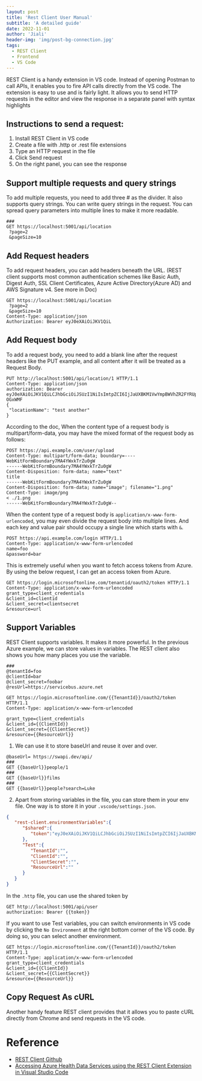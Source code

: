 ```yaml
---
layout: post
title: 'Rest Client User Manual'
subtitle: 'A detailed guide'
date: 2022-11-01
author: 'Jiali'
header-img: 'img/post-bg-connection.jpg'
tags:
  - REST Client
  - Frontend
  - VS Code
---
```


REST Client is a handy extension in VS code. Instead of opening Postman to call APIs, it enables you to fire API calls directly from the VS code. The extension is easy to use and is fairly light. It allows you to send HTTP requests in the editor and view the response in a separate panel with syntax highlights 

## Instructions to send a request:
1. Install REST Client in VS code
2. Create a file with .http or .rest file extensions
3. Type an HTTP request in the file
4. Click Send request
5. On the right panel, you can see the response

## Support multiple requests and query strings
To add multiple requests, you need to add three # as the divider. 
It also supports query strings. You can write query strings in the request. You can spread query parameters into multiple lines to make it more readable. 

```
###
GET https://localhost:5001/api/location
 ?page=2
 &pageSize=10
```

## Add Request headers
To add request headers, you can add headers beneath the URL. (REST client supports most common authentication schemes like Basic Auth, Digest Auth, SSL Client Certificates, Azure Active Directory(Azure AD) and AWS Signature v4. See more in Doc) 

```
GET https://localhost:5001/api/location
 ?page=2
 &pageSize=10
Content-Type: application/json
Authorization: Bearer eyJ0eXAiOiJKV1QiL
``` 

## Add Request body
To add a request body, you need to add a blank line after the request headers like the PUT example, and all content after it will be treated as a Request Body.

```
PUT http://localhost:5001/api/location/1 HTTP/1.1
Content-Type: application/json
authorization: Bearer
eyJ0eXAiOiJKV1QiLCJhbGciOiJSUzI1NiIsImtpZCI6IjJaUXBKM1VwYmpBWVhZR2FYRUps
OGxWMF
{
 "locationName": "test another"
}
``` 

According to the doc, When the content type of a request body is multipart/form-data, you may have the mixed format of the request body as follows: 

```
POST https://api.example.com/user/upload
Content-Type: multipart/form-data; boundary=----
WebKitFormBoundary7MA4YWxkTrZu0gW
------WebKitFormBoundary7MA4YWxkTrZu0gW
Content-Disposition: form-data; name="text"
title
------WebKitFormBoundary7MA4YWxkTrZu0gW
Content-Disposition: form-data; name="image"; filename="1.png"
Content-Type: image/png
< ./1.png
------WebKitFormBoundary7MA4YWxkTrZu0gW--
``` 

When the content type of a request body is `application/x-www-form-urlencoded`, you may even divide the request body into multiple lines. And each key and value pair should occupy a single line which starts with `&`. 

```
POST https://api.example.com/login HTTP/1.1
Content-Type: application/x-www-form-urlencoded
name=foo
&password=bar
```

This is extremely useful when you want to fetch access tokens from Azure. By using the below request, I can get an access token from Azure. 

```
GET https://login.microsoftonline.com/tenantid/oauth2/token HTTP/1.1
Content-Type: application/x-www-form-urlencoded
grant_type=client_credentials
&client_id=clientid
&client_secret=clientsecret
&resource=url
```

## Support Variables
REST Client supports variables. It makes it more powerful. In the previous Azure example, we can store values in variables. The REST client also shows you how many places you use the variable. 

```
###
@tenantId=foo
@clientId=bar
@client_secret=foobar
@resUrl=https://servicebus.azure.net

GET https://login.microsoftonline.com/{{TenantId}}/oauth2/token HTTP/1.1
Content-Type: application/x-www-form-urlencoded

grant_type=client_credentials
&client_id={{ClientId}}
&client_secret={{ClientSecret}}
&resource={{ResourceUrl}}

``` 


1. We can use it to store baseUrl and reuse it over and over. 

```
@baseUrl= https://swapi.dev/api/
###
GET {{baseUrl}}people/1
###
GET {{baseUrl}}films
###
GET {{baseUrl}}people?search=Luke
```


2. Apart from storing variables in the file, you can store them in your env file. One way is to store it in your `.vscode/settings.json`.

```json
{
   "rest-client.environmentVariables":{
      "$shared":{
         "token":"eyJ0eXAiOiJKV1QiLCJhbGciOiJSUzI1NiIsImtpZCI6IjJaUXBKM1VwYmpBWVhZR2FYRUpsOGxWMFRPSSJ9"
      },
      "Test":{
         "TenantId":"",
         "ClientId":"",
         "ClientSecret":"",
         "ResourceUrl":""
      }
   }
}
``` 

In the `.http` file, you can use the shared token by
```
GET http://localhost:5001/api/user
authorization: Bearer {{token}}
```

If you want to use Test variables, you can switch environments in VS code by clicking the `No Environment` at the right bottom corner of the VS code. By doing so, you can select another environment. 

```
GET https://login.microsoftonline.com/{{TenantId}}/oauth2/token HTTP/1.1
Content-Type: application/x-www-form-urlencoded
grant_type=client_credentials
&client_id={{ClientId}}
&client_secret={{ClientSecret}}
&resource={{ResourceUrl}}
``` 

## Copy Request As cURL
Another handy feature REST client provides that it allows you to paste cURL directly from Chrome and send requests in the VS code. 

# Reference
- [REST Client Github](https://github.com/Huachao/vscode-restclient#authentication)
- [Accessing Azure Health Data Services using the REST Client Extension in Visual Studio Code](https://learn.microsoft.com/en-us/azure/healthcare-apis/fhir/using-rest-client)